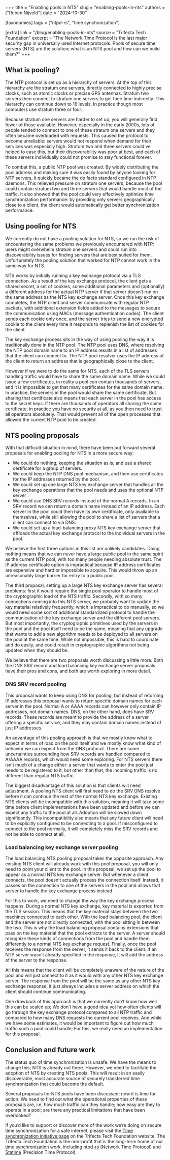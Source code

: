 +++
title = "Enabling pools in NTS"
slug = "enabling-pools-in-nts"
authors = ["Ruben Nijveld"]
date = "2024-10-30"

[taxonomies]
tags = ["ntpd-rs", "time synchonization"] 

[extra]
link = "/blog/enabling-pools-in-nts"
source = "Trifecta Tech Foundation"
excerpt = "The Network Time Protocol is the last major security gap in universally used Internet protocols. Pools of secure time servers (NTS) are the solution; what is an NTS pool and how can we build them?"
+++

## What is pooling?

The NTP protocol is set up as a hierarchy of servers. At the top of this hierarchy are the stratum one servers, directly connected to highly precise clocks, such as atomic clocks or precise GPS antennas. Stratum two servers then connect to stratum one servers to get their time indirectly. This hierarchy can continue down to 16 levels. In practice though most computers use stratum three or four.

Because stratum one servers are harder to set up, you will generally find fewer of those available. However, especially in the early 2000s, lots of people tended to connect to one of these stratum one servers and they often became overloaded with requests. This caused the protocol to become unreliable: servers would not respond when demand for their services was especially high. Stratum two and three servers could’ve helped to ease this, but their discoverability was poor at best, and each of these servers individually could not promise to stay functional forever. 

To combat this, a public NTP pool was created. By widely distributing the pool address and making sure it was easily found by anyone looking for NTP servers, it quickly became the de facto standard configured in NTP daemons. This relieved pressure on stratum one servers, because the pool could contain stratum two and three servers that would handle most of the traffic. It also showed that the pool could very effectively optimize time synchronization performance: by providing only servers geographically close to a client, the client would automatically get better synchronization performance.

## Using pooling for NTS

We currently do not have a pooling solution for NTS, so we run the risk of encountering the same problems we previously encountered with NTP: users might overwhelm stratum one servers and could run into discoverability issues for finding servers that are best suited for them. Unfortunately the pooling solution that worked for NTP cannot work in the same way for NTS. 

NTS works by initially running a key exchange protocol via a TLS connection. As a result of the key exchange protocol, the client gets a shared secret, a set of cookies, some additional parameters and (optionally) a different address for the actual NTP server if that server doesn’t run on the same address as the NTS key exchange server. Once this key exchange completes, the NTP client and server communicate with regular NTP packets, with additional extension fields added to the messages to secure the communication using MACs (message authentication codes). The client sends each cookie only once, and the server tries to send a new encrypted cookie to the client every time it responds to replenish the list of cookies for the client.

The key exchange process sits in the way of using pooling the way it is traditionally done in the NTP pool. The NTP pool uses DNS, where resolving the NTP pool domain name to an IP address results in a list of addresses that the client can connect to. The NTP pool resolver uses the IP address of the client to return an address that is geographically close to the client. 

However if we were to do the same for NTS, each of the TLS servers handling traffic would have to share the same domain name. While we could issue a few certificates, in reality a pool can contain thousands of servers, and it is impossible to get that many certificates for the same domain name. In practice, the servers in the pool would share the same certificate. But sharing that certificate also means that each server in the pool has access to the secret keys. If there are thousands of operators all sharing the same certificate, in practice you have no security at all, as you then need to trust all operators absolutely. That would prevent all of the open processes that allowed the current NTP pool to be created.

## NTS pooling proposals

With that difficult situation in mind, there have been put forward several proposals for enabling pooling for NTS in a more secure way:

- We could do nothing, keeping the situation as is, and use a shared certificate for a group of servers.
- We could keep the NTP DNS pool mechanism, and then use certificates for the IP addresses returned by the pool. 
- We could set up one large NTS key exchange server that handles all the key exchange operations that the pool needs and uses the optional NTP server .
- We could use DNS SRV records instead of the normal A records. In an SRV record we can return a domain name instead of an IP address. Each server in the pool could then have its own certificate, only available to themselves, while still allowing the pool to share a list of servers that a client can connect to via DNS.
- We could set up a load-balancing proxy NTS key exchange server that offloads the actual key exchange protocol to the individual servers in the pool. 

We believe the first three options in this list are unlikely candidates. Doing nothing means that we can never have a large public pool in the same spirit as the current NTP pool, with too many people needing absolute trust. The IP address certificate option is impractical because IP address certificates are expensive and hard or impossible to acquire. This would throw up an unreasonably large barrier for entry to a public pool.

The third proposal, setting up a large NTS key exchange server has several problems: first it would require the single pool operator to handle most of the cryptographic load of the NTS traffic. Secondly, with so many connections coming into this NTS server, we probably want to update the key material relatively frequently, which is impractical to do manually, so we would need some sort of additional standardized protocol to handle the communication of the key exchange server and the different pool servers. But most importantly, the cryptographic primitives used by the servers in the pool and the pool itself need to be the same, meaning that any upgrade that wants to add a new algorithm needs to be deployed to all servers on the pool at the same time. While not impossible, this is hard to coordinate and do easily, and could result in cryptographic algorithms not being updated when they should be.

We believe that there are two proposals worth discussing a little more. Both the DNS SRV record and load balancing key exchange server proposals have their pros and cons, and both are worth exploring in more detail.

### DNS SRV record pooling

This proposal wants to keep using DNS for pooling, but instead of returning IP addresses this proposal wants to return specific domain names for each server in the pool. Normal A or AAAA records can however only contain IP addresses, not domain names. DNS, on the other hand, does have SRV records. These records are meant to provide the address of a server offering a specific service, and they may contain domain names instead of just IP addresses.

An advantage of this pooling approach is that we mostly know what to expect in terms of load on the pool itself and we mostly know what kind of behavior we can expect from the DNS protocol. There are some uncertainties surrounding how SRV records are handled compared to A/AAAA records, which would need some exploring. For NTS servers there isn’t much of a change either: a server that wants to enter the pool just needs to be registered to it, but other than that, the incoming traffic is no different than regular NTS traffic.

The biggest disadvantage of this solution is that clients will need adjustment. A pooling NTS client will first need to do the SRV DNS resolve before it can continue the rest of the normal NTS key exchange. Existing NTS clients will be incompatible with this solution, meaning it will take some time before client implementations have been updated and before we can expect any traffic to the pool at all. Adoption will be slowed down significantly. This incompatibility also means that any future client will need to be explicitly configured to be connecting to a pool. If misconfigured to connect to the pool normally, it will completely miss the SRV records and not be able to connect at all.

### Load balancing key exchange server pooling

The load balancing NTS pooling proposal takes the opposite approach. Any existing NTS client will already work with this pool proposal, you will only need to point your client to the pool. In this proposal, we set up the pool to appear as a normal NTS key exchange server. But whenever a client connects, the pool doesn’t actually process the connection itself. Instead, it passes on the connection to one of the servers in the pool and allows that server to handle the key exchange process instead.

For this to work, we need to change the way the key exchange process happens. During a normal NTS key exchange, key material is exported from the TLS session. This means that the key material stays between the two machines connected to each other. With the load balancing pool, the client and the server are not directly connected, with the pool sitting in between the two. This is why the load balancing proposal contains extensions that pass on the key material that the pool extracts to the server. A server should recognize these kinds of connections from the pool and handle them differently to a normal NTS key exchange request. Finally, once the pool receives the response from the server, it sends it back to the client. If an NTP server wasn’t already specified in the response, it will add the address of the server to the response.

All this means that the client will be completely unaware of the nature of the pool and will just connect to it as it would with any other NTS key exchange server. The response from the pool will be the same as any other NTS key exchange response, it just always includes a server address on which the client should continue communicating.

One drawback of this approach is that we currently don’t know how well this can be scaled up; We don’t have a good idea yet how often clients will go through the key exchange protocol compared to all NTP traffic and compared to how many DNS requests the current pool receives. And while we have some estimates, it would be important to figure out how much traffic such a pool could handle; For this, we really need an implementation for this proposal.

## Conclusion and future work

The status quo of time synchronization is unsafe. We have the means to change this; NTS is already out there. However, we need to facilitate the adoption of NTS by creating NTS pools. This will result in an easily discoverable, most accurate source of securely transferred time synchronization that could become the default.

Several proposals for NTS pools have been discussed; now it is time for action. We need to find out what the operational properties of these proposals are, i.e. how much traffic can they handle; how easy are they to operate in a pool; are there any practical limitations that have been overlooked?

If you’d like to support or discover more of the work we’re doing on secure time synchronization for a safe internet, please visit the [Time synchronization initiative page](https://trifectatech.org/initiatives/time-synchronization/) on the Trifecta Tech Foundation website. The Trifecta Tech Foundation is the non-profit that is the long-term home of our time synchronization work, including [ntpd-rs](https://github.com/pendulum-project/ntpd-rs) (Network Time Protocol) and [Statime](https://github.com/pendulum-project/statime) (Precision Time Protocol).
